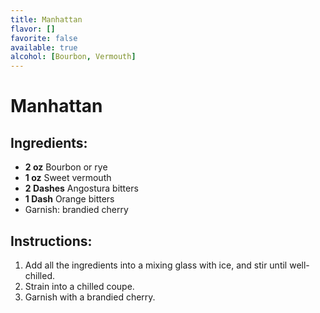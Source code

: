 ```yaml
---
title: Manhattan
flavor: []
favorite: false
available: true
alcohol: [Bourbon, Vermouth]
---
```

# Manhattan

## Ingredients:
- **2 oz** Bourbon or rye
- **1 oz** Sweet vermouth
- **2 Dashes** Angostura bitters
- **1 Dash** Orange bitters
- Garnish: brandied cherry

## Instructions:
1. Add all the ingredients into a mixing glass with ice, and stir until well-chilled.
2. Strain into a chilled coupe.
3. Garnish with a brandied cherry.




